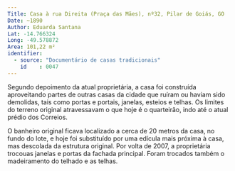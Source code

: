 ```yaml
---
Title: Casa à rua Direita (Praça das Mães), nº32, Pilar de Goiás, GO
Date: ~1890
Author: Eduarda Santana
Lat: -14.766324
Long: -49.578872
Area: 101,22 m²
identifier:
  - source: "Documentário de casas tradicionais"
    id    : 0047
---
```

 
Segundo depoimento da atual proprietária, a casa foi construída aproveitando partes de outras casas da cidade que ruíram ou haviam sido demolidas, tais como portas e portais, janelas, esteios e telhas. Os limites do terreno original atravessavam o que hoje é o quarteirão, indo até o atual prédio dos Correios.

O banheiro original ficava localizado a cerca de 20 metros da casa, no fundo do lote, e hoje foi substituído por uma edícula mais próxima à casa, mas descolada da estrutura original. Por volta de 2007, a proprietária trocouas janelas e portas da fachada principal. Foram trocados também o madeiramento do telhado e as telhas.
